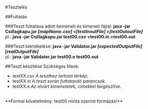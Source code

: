 #Tesztelés

##Futtatás

###Teszt futtatása adott bemeneti és kimeneti fájlal:
**java -jar Csillagkapu.jar _[mapName.csv]_ <_[testInoutFile]_ >_[testOutoutFile]_**<br>
pl.: **java -jar Csillagkapu.jar test00.csv \<test00.in \>test00.out**

###Teszt kiértékelése:
**java -jar Validator.jar _[expectedOutputFile]_ _[realOutputFile]_**<br>
pl.: **java -jar Validator.jar test00.e test00.out**

##Teszt készítése
Szükséges fileok:
+ testXX.csv _A teszthez tartozó térkép._
+ testXX.in _A teszt során futtatandó parancsok._
+ testXX.e _Az elvárt kimenetetek, címekkel kiegészítve._

<br>
**Formai követelmény: test00 minta szerinti formázás!**
